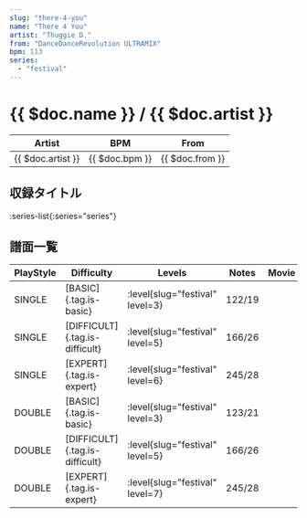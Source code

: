 ```yaml
---
slug: "there-4-you"
name: "There 4 You"
artist: "Thuggie D."
from: "DanceDanceRevolution ULTRAMIX"
bpm: 113
series:
  - "festival"
---
```


# {{ $doc.name }} / {{ $doc.artist }}

|Artist|BPM|From|
|------|---|----|
|{{ $doc.artist }}|{{ $doc.bpm }}|{{ $doc.from }}|

## 収録タイトル

:series-list{:series="series"}

## 譜面一覧

|PlayStyle|Difficulty|Levels|Notes|Movie|
|---------|----------|------|-----|-----|
|SINGLE|[BASIC]{.tag.is-basic}|<div class="field is-grouped is-grouped-multiline"> :level{slug="festival" level=3}</div>|122/19||
|SINGLE|[DIFFICULT]{.tag.is-difficult}|<div class="field is-grouped is-grouped-multiline"> :level{slug="festival" level=5}</div>|166/26||
|SINGLE|[EXPERT]{.tag.is-expert}|<div class="field is-grouped is-grouped-multiline"> :level{slug="festival" level=6}</div>|245/28||
|DOUBLE|[BASIC]{.tag.is-basic}|<div class="field is-grouped is-grouped-multiline"> :level{slug="festival" level=3}</div>|123/21||
|DOUBLE|[DIFFICULT]{.tag.is-difficult}|<div class="field is-grouped is-grouped-multiline"> :level{slug="festival" level=5}</div>|166/26||
|DOUBLE|[EXPERT]{.tag.is-expert}|<div class="field is-grouped is-grouped-multiline"> :level{slug="festival" level=7}</div>|245/28||
